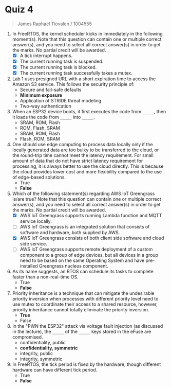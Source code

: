 # Quiz 4

> James Raphael Tiovalen / 1004555

1. In FreeRTOS, the kernel scheduler kicks in immediately in the following moment(s). Note that this question can contain one or multiple correct answer(s), and you need to select all correct answer(s) in order to get the marks. No partial credit will be awarded.
   - [x] A tick interrupt happens.
   - [x] The current running task is suspended.
   - [x] The current running task is blocked.
   - [x] The current running task successfully takes a mutex.
2. Lab 1 uses presigned URL with a short expiration time to access the Amazon S3 service. This follows the security principle of:
   - Secure and fail-safe defaults
   - **Minimum exposure**
   - Application of STRIDE threat modeling
   - Two-way authentication
3. When an ESP32 device boots, it first executes the code from `_____`, then it loads the code from `_____` into `_____`.
   - SRAM, ROM, Flash
   - ROM, Flash, SRAM
   - SRAM, ROM, Flash
   - Flash, ROM, SRAM
4. One should use edge computing to process data locally only if the locally generated data are too bulky to be transferred to the cloud, or the round-trip time cannot meet the latency requirement. For small amount of data that do not have strict latency requirement for processing, it is always better to use the cloud directly. This is because the cloud provides lower cost and more flexibility compared to the use of edge-based solutions.
   - True
   - **False**
5. Which of the following statement(s) regarding AWS IoT Greengrass is/are true? Note that this question can contain one or multiple correct answer(s), and you need to select all correct answer(s) in order to get the marks. No partial credit will be awarded.
   - [x] AWS IoT Greengrass supports running Lambda function and MQTT service locally.
   - [ ] AWS IoT Greengrass is an integrated solution that consists of software and hardware, both supplied by AWS.
   - [x] AWS IoT Greengrass consists of both client side software and cloud side service.
   - [ ] AWS IoT Greengrass supports remote deployment of a custom component to a group of edge devices, but all devices in a group need to be based on the same Operating System and have pre-installed Greengrass nucleus component.
6. As its name suggests, an RTOS can schedule its tasks to complete faster than a non-real-time OS.
   - True
   - **False**
7. Priority inheritance is a technique that can mitigate the undesirable priority inversion when processes with different priority level need to use mutex to coordinate their access to a shared resource, however, priority inheritance cannot totally eliminate the priority inversion.
   - **True**
   - False
8. In the "PWN the ESP32" attack via voltage fault injection (as discussed in the lecture), the `_____` of the `_____` keys stored in the eFuse are compromised.
   - confidentiality, public
   - **confidentiality, symmetric**
   - integrity, public
   - integrity, symmetric
9. In FreeRTOS, the tick period is fixed by the hardware, though different hardware can have different tick period.
   - True
   - **False**
